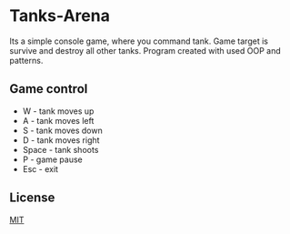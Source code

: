 # Tanks-Arena

Its a simple console game, where you command tank.
Game target is survive and destroy all other tanks.
Program created with used OOP and patterns.

## Game control
* W - tank moves up
* A - tank moves left
* S - tank moves down
* D - tank moves right
* Space - tank shoots
* P - game pause
* Esc - exit

## License
[MIT](https://choosealicense.com/licenses/mit/)
